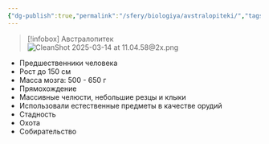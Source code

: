 ```yaml
---
{"dg-publish":true,"permalink":"/sfery/biologiya/avstralopiteki/","tags":["Эволюция"]}
---
```


> [!infobox] Австралопитек
> ![CleanShot 2025-03-14 at 11.04.58@2x.png](/img/user/%D0%90%D1%80%D1%85%D0%B8%D0%B2/%D0%9A%D1%8D%D1%88/CleanShot%202025-03-14%20at%2011.04.58@2x.png)
- Предшественники человека 
- Рост до 150 см 
- Масса мозга: 500 - 650 г 
- Прямохождение 
- Массивные челюсти, небольшие резцы и клыки 
- Использовали естественные предметы в качестве орудий 
- Стадность 
- Охота 
- Собирательство 
